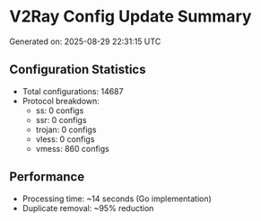 # V2Ray Config Update Summary
Generated on: 2025-08-29 22:31:15 UTC

## Configuration Statistics
- Total configurations: 14687
- Protocol breakdown:
  - ss: 0 configs
  - ssr: 0 configs
  - trojan: 0 configs
  - vless: 0 configs
  - vmess: 860 configs

## Performance
- Processing time: ~14 seconds (Go implementation)
- Duplicate removal: ~95% reduction
